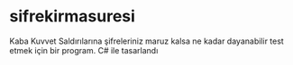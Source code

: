 # sifrekirmasuresi
Kaba Kuvvet Saldırılarına şifreleriniz maruz kalsa ne kadar dayanabilir test etmek için bir program.
C# ile tasarlandı
